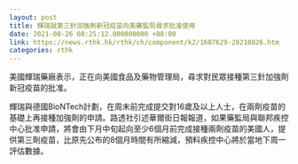 ```yaml
---
layout: post
title: 輝瑞就第三針加強劑新冠疫苗向美藥監局尋求批准使用
date: 2021-08-26 08:25:12.000000000 +08:00
link: https://news.rthk.hk/rthk/ch/component/k2/1607629-20210826.htm
categories: rthk
---
```


美國輝瑞藥廠表示，正在向美國食品及藥物管理局，尋求對民眾接種第三針加強劑新冠疫苗的批准。

輝瑞與德國BioNTech計劃，在周末前完成提交對16歲及以上人士，在兩劑疫苗的基礎上再接種加強劑的申請。路透社引述華爾街日報報道，如果藥監局與聯邦疾控中心批准申請，將會由下月中旬起向至少6個月前完成接種兩劑疫苗的美國人，提供第三劑疫苗，比原先公布的8個月時間有所縮減，預料疾控中心將於當地下周一評估數據。
